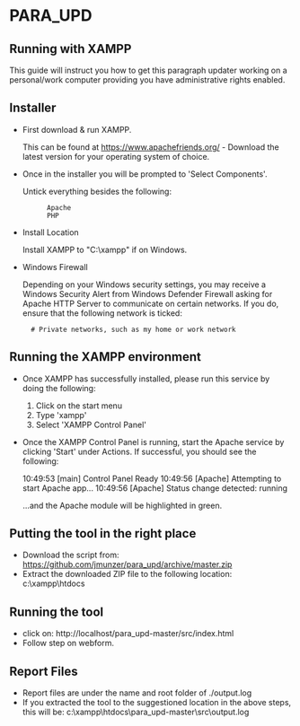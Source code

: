 # PARA_UPD

## Running with XAMPP

This guide will instruct you how to get this paragraph updater working on a personal/work computer providing you have administrative rights enabled.

## Installer

- First download & run XAMPP.

    This can be found at https://www.apachefriends.org/ - Download the latest version for your operating system of choice.

- Once in the installer you will be prompted to 'Select Components'.

    Untick everything besides the following:

            Apache
            PHP

- Install Location

    Install XAMPP to "C:\xampp" if on Windows.

- Windows Firewall

    Depending on your Windows security settings, you may receive a Windows Security Alert from Windows Defender Firewall asking for Apache HTTP Server to communicate on certain networks. If you do, ensure that the following network is ticked:

        # Private networks, such as my home or work network

## Running the XAMPP environment

- Once XAMPP has successfully installed, please run this service by doing the following:

    1) Click on the start menu
    2) Type 'xampp'
    3) Select 'XAMPP Control Panel'

- Once the XAMPP Control Panel is running, start the Apache service by clicking 'Start' under Actions. If successful, you should see the following:

    10:49:53  [main] 	Control Panel Ready
    10:49:56  [Apache] 	Attempting to start Apache app...
    10:49:56  [Apache] 	Status change detected: running

    ...and the Apache module will be highlighted in green.

## Putting the tool in the right place

- Download the script from: https://github.com/jmunzer/para_upd/archive/master.zip
- Extract the downloaded ZIP file to the following location: c:\xampp\htdocs

## Running the tool

- click on: http://localhost/para_upd-master/src/index.html
- Follow step on webform.

## Report Files

- Report files are under the name and root folder of ./output.log
- If you extracted the tool to the suggestioned location in the above steps, this will be: c:\xampp\htdocs\para_upd-master\src\output.log
